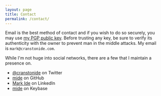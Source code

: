 ```yaml
---
layout: page
title: Contact
permalink: /contact/
---
```


Email is the best method of contact and if you wish to do so securely, you may use [my PGP public key](https://keybase.io/mide). Before trusting any key, be sure to verify its authenticity with the owner to prevent man in the middle attacks. My email is `mark@cranstonide.com`.

While I'm not huge into social networks, there are a few that I maintain a presence on. 

- [@cranstonide](https://twitter.com/cranstonide) on Twitter
- [mide](https://github.com/mide) on GitHub
- [Mark Ide](https://linkedin.com/in/markide) on LinkedIn
- [mide](https://keybase.io/mide) on Keybase
